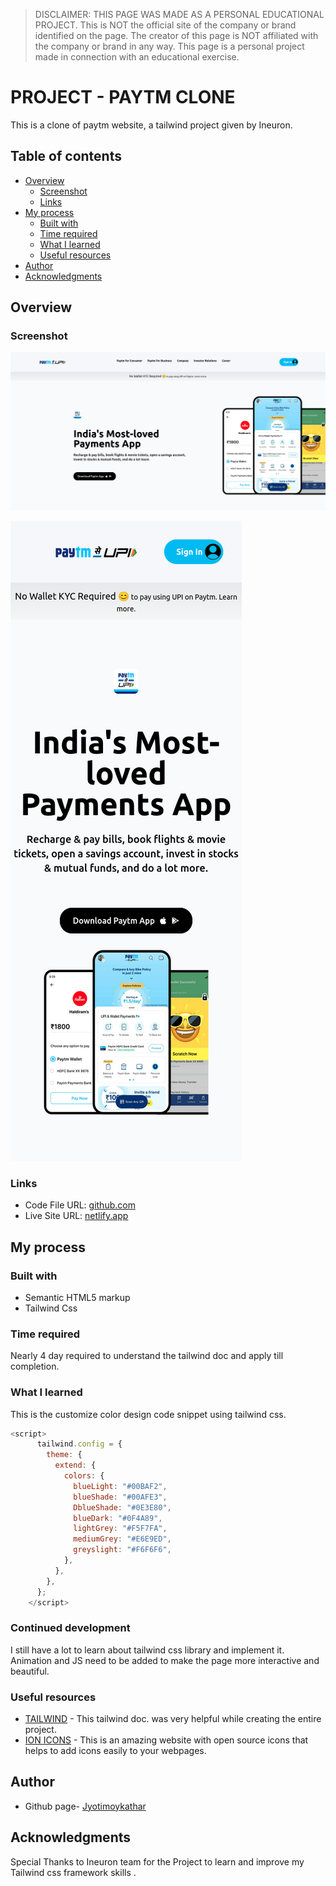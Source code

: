 > DISCLAIMER: THIS PAGE WAS MADE AS A PERSONAL EDUCATIONAL PROJECT. This is NOT the official site of the company or brand identified on the page. The creator of this page is NOT affiliated with the company or brand in any way. This page is a personal project made in connection with an educational exercise.

# PROJECT - PAYTM CLONE

This is a clone of paytm website, a tailwind project given by Ineuron.

## Table of contents

- [Overview](#overview)
  - [Screenshot](#screenshot)
  - [Links](#links)
- [My process](#my-process)
  - [Built with](#built-with)
  - [Time required](#time-required)
  - [What I learned](#continues-development)
  - [Useful resources](#useful-resources)
- [Author](#author)
- [Acknowledgments](#acknowledgments)

## Overview

### Screenshot

![](images/screenshotD.png)

![](images/screenshotM.png)

### Links

- Code File URL: [github.com](https://github.com/Jyotimoykathar/Paytm_Clone)
- Live Site URL: [netlify.app](https://paytm-clone-with-tailwindcss.netlify.app/)

## My process

### Built with

- Semantic HTML5 markup
- Tailwind Css

### Time required

Nearly 4 day required to understand the tailwind doc and apply till completion.

### What I learned

This is the customize color design code snippet using tailwind css.

```js
<script>
      tailwind.config = {
        theme: {
          extend: {
            colors: {
              blueLight: "#00BAF2",
              blueShade: "#00AFE3",
              DblueShade: "#0E3E80",
              blueDark: "#0F4A89",
              lightGrey: "#F5F7FA",
              mediumGrey: "#E6E9ED",
              greyslight: "#F6F6F6",
            },
          },
        },
      };
    </script>
```

### Continued development

I still have a lot to learn about tailwind css library and implement it.
Animation and JS need to be added to make the page more interactive and beautiful.

### Useful resources

- [TAILWIND](https://tailwindcss.com/docs/installation) - This tailwind doc. was very helpful while creating the entire project.
- [ION ICONS](https://ionic.io/ionicons) - This is an amazing website with open source icons that helps to add icons easily to your webpages.

## Author

- Github page- [Jyotimoykathar](https://github.com/Jyotimoykathar/)

## Acknowledgments

Special Thanks to Ineuron team for the Project to learn and improve my Tailwind css framework skills .
